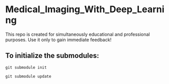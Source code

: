 # Medical_Imaging_With_Deep_Learning
This repo is created for simultaneously educational and professional purposes. Use it only to gain immediate feedback!

## To initialize the submodules:
```git submodule init```

```git submodule update```